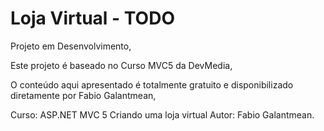 Loja Virtual - TODO
=====================
Projeto em Desenvolvimento,

Este projeto é baseado no Curso MVC5 da DevMedia,

O conteúdo aqui apresentado é totalmente gratuito e disponibilizado diretamente por Fabio Galantmean,

Curso: ASP.NET MVC 5 Criando uma loja virtual
Autor: Fabio Galantmean.
